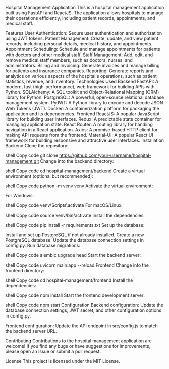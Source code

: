 Hospital Management Application
This is a hospital management application built using FastAPI and ReactJS. The application allows hospitals to manage their operations efficiently, including patient records, appointments, and medical staff.

Features
User Authentication: Secure user authentication and authorization using JWT tokens.
Patient Management: Create, update, and view patient records, including personal details, medical history, and appointments.
Appointment Scheduling: Schedule and manage appointments for patients with doctors and other medical staff.
Staff Management: Add, edit, and remove medical staff members, such as doctors, nurses, and administrators.
Billing and Invoicing: Generate invoices and manage billing for patients and insurance companies.
Reporting: Generate reports and analytics on various aspects of the hospital's operations, such as patient statistics, revenue, and inventory.
Technologies Used
Backend
FastAPI: A modern, fast (high-performance), web framework for building APIs with Python.
SQLAlchemy: A SQL toolkit and Object-Relational Mapping (ORM) library for Python.
PostgreSQL: A powerful, open-source relational database management system.
PyJWT: A Python library to encode and decode JSON Web Tokens (JWT).
Docker: A containerization platform for packaging the application and its dependencies.
Frontend
ReactJS: A popular JavaScript library for building user interfaces.
Redux: A predictable state container for managing application state.
React Router: A routing library for handling navigation in a React application.
Axios: A promise-based HTTP client for making API requests from the frontend.
Material-UI: A popular React UI framework for building responsive and attractive user interfaces.
Installation
Backend
Clone the repository:

shell
Copy code
git clone https://github.com/your-username/hospital-management.git
Change into the backend directory:

shell
Copy code
cd hospital-management/backend
Create a virtual environment (optional but recommended):

shell
Copy code
python -m venv venv
Activate the virtual environment:

For Windows:

shell
Copy code
venv\Scripts\activate
For macOS/Linux:

shell
Copy code
source venv/bin/activate
Install the dependencies:

shell
Copy code
pip install -r requirements.txt
Set up the database:

Install and set up PostgreSQL if not already installed.
Create a new PostgreSQL database.
Update the database connection settings in config.py.
Run database migrations:

shell
Copy code
alembic upgrade head
Start the backend server:

shell
Copy code
uvicorn main:app --reload
Frontend
Change into the frontend directory:

shell
Copy code
cd hospital-management/frontend
Install the dependencies:

shell
Copy code
npm install
Start the frontend development server:

shell
Copy code
npm start
Configuration
Backend configuration: Update the database connection settings, JWT secret, and other configuration options in config.py.

Frontend configuration: Update the API endpoint in src/config.js to match the backend server URL.

Contributing
Contributions to the hospital management application are welcome! If you find any bugs or have suggestions for improvements, please open an issue or submit a pull request.

License
This project is licensed under the MIT License.
